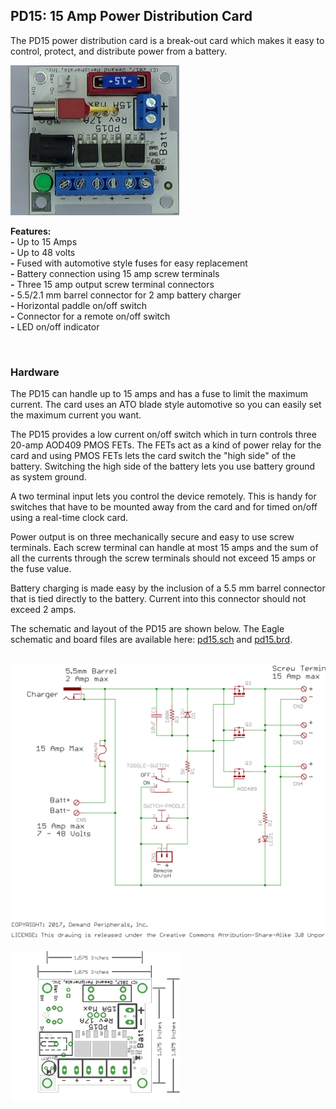 ## PD15: 15 Amp Power Distribution Card

The PD15 power distribution card is a break-out card which makes it easy
to control, protect, and distribute power from a battery.

<img src=pd15.jpg height=240>


<strong>Features:</strong><br />
<strong>-</strong> Up to 15 Amps<br />
<strong>-</strong> Up to 48 volts<br />
<strong>-</strong> Fused with automotive style fuses for easy replacement<br />
<strong>-</strong> Battery connection using 15 amp screw terminals<br />
<strong>-</strong> Three 15 amp output screw terminal connectors<br />
<strong>-</strong> 5.5/2.1 mm barrel connector for 2 amp battery charger<br />
<strong>-</strong> Horizontal paddle on/off switch<br />
<strong>-</strong> Connector for a remote on/off switch<br />
<strong>-</strong> LED on/off indicator<br />

 

### Hardware

The PD15 can handle up to 15 amps and has a fuse to limit the maximum
current. The card uses an ATO blade style automotive so you can easily
set the maximum current you want.

The PD15 provides a low current on/off switch which in turn controls
three 20-amp AOD409 PMOS FETs. The FETs act as a kind of power relay for
the card and using PMOS FETs lets the card switch the "high side" of the
battery. Switching the high side of the battery lets you use battery
ground as system ground.

A two terminal input lets you control the device remotely. This is handy
for switches that have to be mounted away from the card and for timed
on/off using a real-time clock card.

Power output is on three mechanically secure and easy to use screw
terminals. Each screw terminal can handle at most 15 amps and the sum of
all the currents through the screw terminals should not exceed 15 amps
or the fuse value.

Battery charging is made easy by the inclusion of a 5.5 mm barrel
connector that is tied directly to the battery. Current into this
connector should not exceed 2 amps.

The schematic and layout of the PD15 are shown below. The Eagle
schematic and board files are available here:
[pd15.sch](pd15.sch) and [pd15.brd](pd15.brd).

<br>

<img src=pd15.svg>

<br>
<br>

<img src=pd15_outline.png height=240>

 
